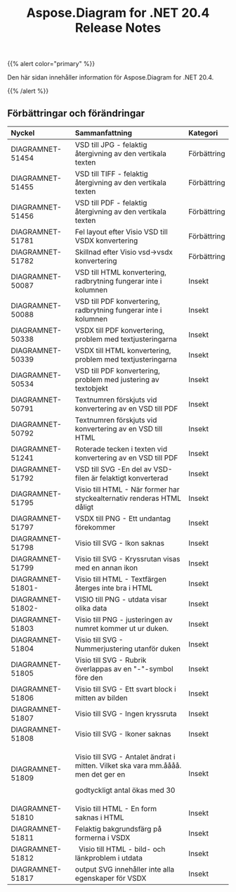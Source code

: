 ﻿---
title: Aspose.Diagram for .NET 20.4 Release Notes
type: docs
weight: 40
url: /sv/net/aspose-diagram-for-net-20-4-release-notes/
---
{{% alert color="primary" %}} 

Den här sidan innehåller information för Aspose.Diagram for .NET 20.4.

{{% /alert %}} 
## **Förbättringar och förändringar**

|**Nyckel**|**Sammanfattning**|**Kategori**|
|:- |:- |:- |
|DIAGRAMNET-51454|VSD till JPG - felaktig återgivning av den vertikala texten|Förbättring|
|DIAGRAMNET-51455|VSD till TIFF - felaktig återgivning av den vertikala texten|Förbättring|
|DIAGRAMNET-51456|VSD till PDF - felaktig återgivning av den vertikala texten|Förbättring|
|DIAGRAMNET-51781|Fel layout efter Visio VSD till VSDX konvertering|Förbättring|
|DIAGRAMNET-51782|Skillnad efter Visio vsd->vsdx konvertering|Förbättring|
|DIAGRAMNET-50087|VSD till HTML konvertering, radbrytning fungerar inte i kolumnen|Insekt|
|DIAGRAMNET-50088|VSD till PDF konvertering, radbrytning fungerar inte i kolumnen|Insekt|
|DIAGRAMNET-50338|VSDX till PDF konvertering, problem med textjusteringarna|Insekt|
|DIAGRAMNET-50339|VSDX till HTML konvertering, problem med textjusteringarna|Insekt|
|DIAGRAMNET-50534|VSD till PDF konvertering, problem med justering av textobjekt|Insekt|
|DIAGRAMNET-50791|Textnumren förskjuts vid konvertering av en VSD till PDF|Insekt|
|DIAGRAMNET-50792|Textnumren förskjuts vid konvertering av en VSD till HTML|Insekt|
|DIAGRAMNET-51241|Roterade tecken i texten vid konvertering av en VSD till PDF|Insekt|
|DIAGRAMNET-51792|VSD till SVG -En del av VSD-filen är felaktigt konverterad|Insekt|
|DIAGRAMNET-51795|Visio till HTML - När former har styckealternativ renderas HTML dåligt|Insekt|
|DIAGRAMNET-51797|VSDX till PNG - Ett undantag förekommer|Insekt|
|DIAGRAMNET-51798|Visio till SVG - Ikon saknas|Insekt|
|DIAGRAMNET-51799|Visio till SVG - Kryssrutan visas med en annan ikon|Insekt|
|DIAGRAMNET-51801-|Visio till HTML - Textfärgen återges inte bra i HTML|Insekt|
|DIAGRAMNET-51802-|VISIO till PNG - utdata visar olika data|Insekt|
|DIAGRAMNET-51803|Visio till PNG - justeringen av numret kommer ut ur duken.|Insekt|
|DIAGRAMNET-51804|Visio till SVG - Nummerjustering utanför duken|Insekt|
|DIAGRAMNET-51805|Visio till SVG - Rubrik överlappas av en "-"-symbol före den|Insekt|
|DIAGRAMNET-51806|Visio till SVG - Ett svart block i mitten av bilden|Insekt|
|DIAGRAMNET-51807|Visio till SVG - Ingen kryssruta|Insekt|
|DIAGRAMNET-51808|Visio till SVG - Ikoner saknas|Insekt|
|DIAGRAMNET-51809|<p> Visio till SVG - Antalet ändrat i mitten. Vilket ska vara mm.åååå. men det ger en</p><p>godtyckligt antal ökas med 30</p>|Insekt|
|DIAGRAMNET-51810|Visio till HTML - En form saknas i HTML|Insekt|
|DIAGRAMNET-51811|Felaktig bakgrundsfärg på formerna i VSDX|Insekt|
|DIAGRAMNET-51812|` `Visio till HTML - bild- och länkproblem i utdata|Insekt|
|DIAGRAMNET-51817|output SVG innehåller inte alla egenskaper för VSDX|Insekt|

